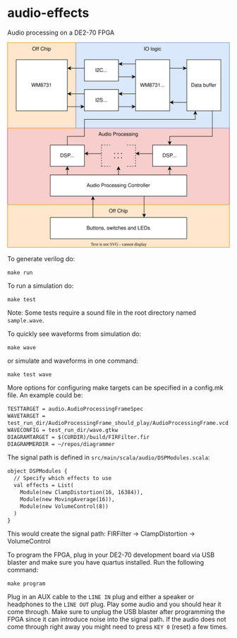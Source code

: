 # audio-effects
Audio processing on a DE2-70 FPGA


![Diagram](docs/audio-effects-diagram.svg)

To generate verilog do:
```
make run
```

To run a simulation do:
```
make test
```
Note: Some tests require a sound file in the root directory named ```sample.wave```.

To quickly see waveforms from simulation do:
```
make wave
```
or simulate and waveforms in one command:
```
make test wave
```

More options for configuring make targets can be specified in a config.mk file. An example could be:
```
TESTTARGET = audio.AudioProcessingFrameSpec
WAVETARGET = test_run_dir/AudioProcessingFrame_should_play/AudioProcessingFrame.vcd
WAVECONFIG = test_run_dir/wave.gtkw
DIAGRAMTARGET = $(CURDIR)/build/FIRFilter.fir
DIAGRAMMERDIR = ~/repos/diagrammer
```

The signal path is defined in ```src/main/scala/audio/DSPModules.scala```:
```
object DSPModules {
  // Specify which effects to use
  val effects = List(
    Module(new ClampDistortion(16, 16384)),
    Module(new MovingAverage(16)),
    Module(new VolumeControl(8))
  )
}
```
This would create the signal path: FIRFilter -> ClampDistortion -> VolumeControl

To program the FPGA, plug in your DE2-70 development board via USB blaster and make sure you have quartus installed. Run the following command:
```
make program
```
Plug in an AUX cable to the ```LINE IN``` plug and either a speaker or headphones to the ```LINE OUT``` plug. Play some audio and you should hear it come through. Make sure to unplug the USB blaster after programming the FPGA since it can introduce noise into the signal path. If the audio does not come through right away you might need to press ```KEY 0``` (reset) a few times.